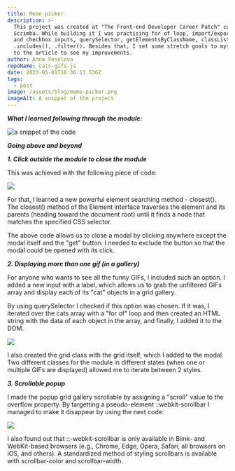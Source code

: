 ```yaml
---
title: Meme picker
description: >-
  This project was created at "The Front-end Developer Career Patch" course on
  Scrimba. While building it I was practising for of loop, import/export, radio
  and checkbox inputs, querySelector, getElementsByClassName, classList.remove,
  .includes(), .filter(). Besides that, I set some stretch goals to myself. Go
  to the article to see my improvements.
author: Anna Veselova
repoName: cats-gifs-js
date: 2023-05-01T16:36:13.536Z
tags:
  - post
image: /assets/blog/meme-picker.png
imageAlt: A snippet of the project
---
```


_**What I learned following through the module:**_

![a snippet of the code](/assets/blog/meme-recap.png)

**_Going above and beyond_**

**_1. Click outside the module to close the module_**

This was achieved with the following piece of code:

![](/assets/blog/meme-code.png)

For that, I learned a new powerful element searching method - closest(). The closest() method of the Element interface traverses the element and its parents (heading toward the document root) until it finds a node that matches the specified CSS selector.

The above code allows us to close a modal by clicking anywhere except the modal itself and the "get" button. I needed to exclude the button so that the modal could be opened with its click.

_**2. Displaying more than one gif (in a gallery)**_

For anyone who wants to see all the funny GIFs, I included such an option. I added a new input with a label, which allows us to grab the unfiltered GIFs array and display each of its "cat" objects in a grid gallery.

By using querySelector I checked if this option was chosen. If it was, I iterated over the cats array with a "for of" loop and then created an HTML string with the data of each object in the array, and finally, I added it to the DOM.

![](/assets/blog/meme-code-2.png)

I also created the grid class with the grid itself, which I added to the modal. Two different classes for the module in different states (when one or multiple GIFs are displayed) allowed me to iterate between 2 styles.

**_3. Scrollable popup_**

I made the popup grid gallery scrollable by assigning a "scroll" value to the overflow property. By targetting a pseudo-element ::webkit-scrollbar I managed to make it disappear by using the next code:

![](/assets/blog/meme-code-3.png)

I also found out that ::-webkit-scrollbar is only available in Blink- and WebKit-based browsers (e.g., Chrome, Edge, Opera, Safari, all browsers on iOS, and others). A standardized method of styling scrollbars is available with scrollbar-color and scrollbar-width.
